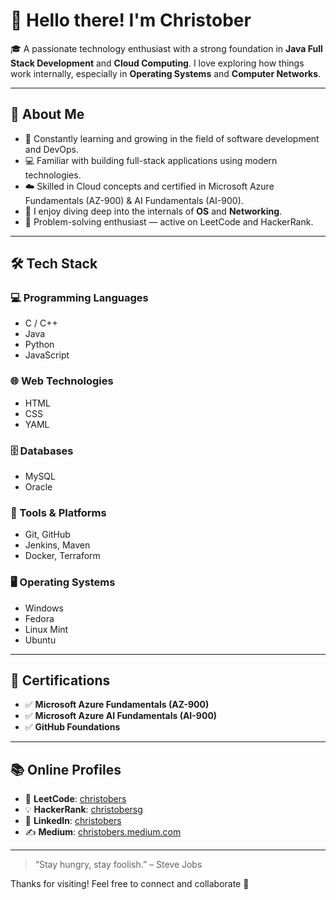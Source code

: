 # 👋 Hello there! I'm Christober

🎓 A passionate technology enthusiast with a strong foundation in **Java Full Stack Development** and **Cloud Computing**. I love exploring how things work internally, especially in **Operating Systems** and **Computer Networks**.

---

## 🚀 About Me

- 🌱 Constantly learning and growing in the field of software development and DevOps.
- 💻 Familiar with building full-stack applications using modern technologies.
- ☁️ Skilled in Cloud concepts and certified in Microsoft Azure Fundamentals (AZ-900) & AI Fundamentals (AI-900).
- 🧠 I enjoy diving deep into the internals of **OS** and **Networking**.
- 🧩 Problem-solving enthusiast — active on LeetCode and HackerRank.

---

## 🛠️ Tech Stack

### 💻 Programming Languages
- C / C++
- Java
- Python
- JavaScript

### 🌐 Web Technologies
- HTML
- CSS
- YAML

### 🗄️ Databases
- MySQL
- Oracle

### 🔧 Tools & Platforms
- Git, GitHub
- Jenkins, Maven
- Docker, Terraform

### 🖥️ Operating Systems
- Windows
- Fedora
- Linux Mint
- Ubuntu

---

## 📜 Certifications

- ✅ **Microsoft Azure Fundamentals (AZ-900)**
- ✅ **Microsoft Azure AI Fundamentals (AI-900)**
- ✅ **GitHub Foundations**

---

## 📚 Online Profiles

- 🧩 **LeetCode**: [christobers](https://leetcode.com/u/christobers/)
- 💡 **HackerRank**: [christobersg](https://www.hackerrank.com/christobersg)
- 💼 **LinkedIn**: [christobers](https://www.linkedin.com/in/christobers/)
- ✍️ **Medium**: [christobers.medium.com](https://christobers.medium.com/)

---

> “Stay hungry, stay foolish.” – Steve Jobs

Thanks for visiting! Feel free to connect and collaborate 🤝
